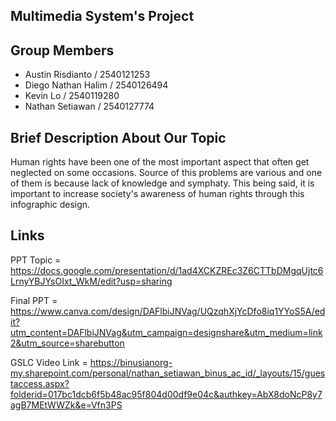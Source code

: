 ## Multimedia System's Project
## Group Members
- Austin Risdianto / 2540121253
- Diego Nathan Halim / 2540126494
- Kevin Lo / 2540119280
- Nathan Setiawan / 2540127774

## Brief Description About Our Topic

Human rights have been one of the most important aspect that often get neglected on some occasions. Source of this problems are various and one of them is because lack of knowledge and symphaty. This being said, it is important to increase society's awareness of human rights through this infographic design.

## Links

PPT Topic = https://docs.google.com/presentation/d/1ad4XCKZREc3Z6CTTbDMgqUjtc6LrnyYBJYsOIxt_WkM/edit?usp=sharing

Final PPT = https://www.canva.com/design/DAFlbiJNVag/UQzqhXjYcDfo8iq1YYoS5A/edit?utm_content=DAFlbiJNVag&utm_campaign=designshare&utm_medium=link2&utm_source=sharebutton

GSLC Video Link = https://binusianorg-my.sharepoint.com/personal/nathan_setiawan_binus_ac_id/_layouts/15/guestaccess.aspx?folderid=017bc1dcb6f5b48ac95f804d00df9e04c&authkey=AbX8doNcP8y7agB7MEtWWZk&e=Vfn3PS
